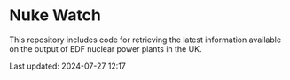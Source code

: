 # Nuke Watch

This repository includes code for retrieving the latest information available on the output of EDF nuclear power plants in the UK.

Last updated: 2024-07-27 12:17